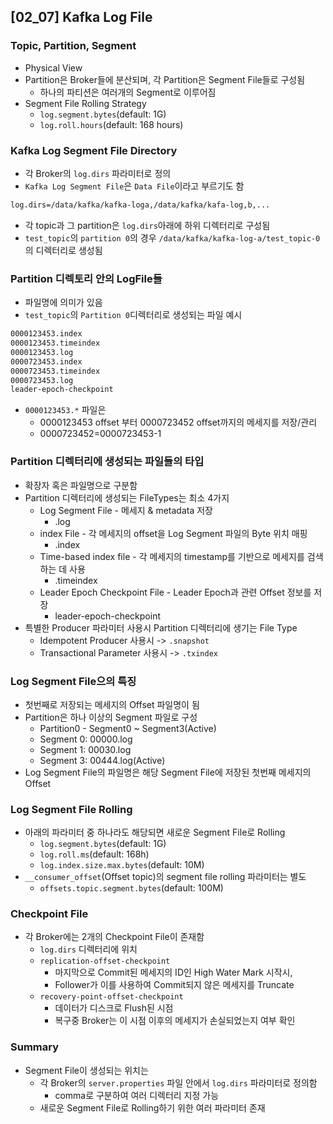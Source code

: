 ## [02_07] Kafka Log File

### Topic, Partition, Segment
- Physical View
- Partition은 Broker들에 분산되며, 각 Partition은 Segment File들로 구성됨
  - 하나의 파티션은 여러개의 Segment로 이루어짐
- Segment File Rolling Strategy
  - `log.segment.bytes`(default: 1G)
  - `log.roll.hours`(default: 168 hours) 

### Kafka Log Segment File Directory
- 각 Broker의 `log.dirs` 파라미터로 정의
- `Kafka Log Segment File`은 `Data File`이라고 부르기도 함
```bash
log.dirs=/data/kafka/kafka-loga,/data/kafka/kafa-log,b,...
```
- 각 topic과 그 partition은 `log.dirs`아래에 하위 디렉터리로 구성됨
- `test_topic`의 `partition 0`의 경우 `/data/kafka/kafka-log-a/test_topic-0`의 디렉터리로 생성됨

### Partition 디렉토리 안의 LogFile들
- 파일명에 의미가 있음
- `test_topic`의 `Partition 0`디렉터리로 생성되는 파일 예시

```bash
0000123453.index
0000123453.timeindex
0000123453.log
0000723453.index
0000723453.timeindex
0000723453.log
leader-epoch-checkpoint
```
- `0000123453.*` 파일은
  - 0000123453 offset 부터 0000723452 offset까지의 메세지를 저장/관리
  - 0000723452=0000723453-1

### Partition 디렉터리에 생성되는 파일들의 타입
- 확장자 혹은 파일명으로 구분함
- Partition 디렉터리에 생성되는 FileTypes는 최소 4가지
  - Log Segment File - 메세지 & metadata 저장
    - .log
  - index File - 각 메세지의 offset을 Log Segment 파일의 Byte 위치 매핑
    - .index
  - Time-based index file - 각 메세지의 timestamp를 기반으로 메세지를 검색하는 데 사용
    - .timeindex
  - Leader Epoch Checkpoint File - Leader Epoch과 관련 Offset 정보를 저장
    - leader-epoch-checkpoint
- 특별한 Producer 파라미터 사용시 Partition 디렉터리에 생기는 File Type
  - Idempotent Producer 사용시 -> `.snapshot`
  - Transactional Parameter 사용시 -> `.txindex`

### Log Segment File으의 특징
- 첫번째로 저장되는 메세지의 Offset 파일명이 됨
- Partition은 하나 이상의 Segment 파일로 구성
  - Partition0 - Segment0 ~ Segment3(Active)
  - Segment 0: 00000.log
  - Segment 1: 00030.log
  - Segment 3: 00444.log(Active)
- Log Segment File의 파일명은 해당 Segment File에 저장된 첫번째 메세지의 Offset

### Log Segment File Rolling
- 아래의 파라미터 중 하나라도 해당되면 새로운 Segment File로 Rolling
  - `log.segment.bytes`(default: 1G)
  - `log.roll.ms`(default: 168h)
  - `log.index.size.max.bytes`(default: 10M)
- `__consumer_offset`(Offset topic)의 segment file rolling 파라미터는 별도
  - `offsets.topic.segment.bytes`(default: 100M)

### Checkpoint File
- 각 Broker에는 2개의 Checkpoint File이 존재함
  - `log.dirs` 디렉터리에 위치
  - `replication-offset-checkpoint`
    - 마지막으로 Commit된 메세지의 ID인 High Water Mark 시작시,
    - Follower가 이를 사용하여 Commit되지 않은 메세지를 Truncate
  - `recovery-point-offset-checkpoint`
    - 데이터가 디스크로 Flush된 시점
    - 복구중 Broker는 이 시점 이후의 메세지가 손실되었는지 여부 확인


### Summary
- Segment File이 생성되는 위치는
  - 각 Broker의 `server.properties` 파일 안에서 `log.dirs` 파라미터로 정의함
    - comma로 구분하여 여러 디렉터리 지정 가능
  - 새로운 Segment File로 Rolling하기 위한 여러 파라미터 존재
